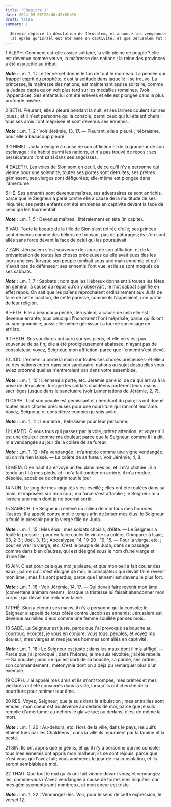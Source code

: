 ```yaml
---
title: "Chapitre 1"
date: 2024-09-06T20:00:42+02:00
draft: false
summary: |
  
  Jérémie déplore la désolation de Jérusalem, et annonce les vengeances de Jérusalem contre ceux qui se réjouissent du malheur de cette ville.
  (a) Après qu’Israël eut été mené en captivité, et que Jérusalem fut demeurée déserte, le prophète Jérémie s’assit, et, pleurant, il fit ces lamentations sur Jérusalem, soupirant avec amertume, et disant avec de grands cris :
---
```



1 ALEPH.
Comment est-elle assise solitaire, la ville pleine de peuple ? elle est devenue comme veuve, la maîtresse des nations ; la reine des provinces a été assujettie au tribut.

***Note*** :  Lm. 1, 1 : Le 1er verset donne le ton de tout le morceau. La pensée qui frappe l’esprit du prophète, c’est la solitude dans laquelle il se trouve. La princesse, la maîtresse des nations, est maintenant assise solitaire, comme la Judaea capta qu’on voit plus tard sur les médailles romaines. (Voir l’Appendice). Ses enfants lui ont été enlevés et elle est plongée dans la plus profonde misère.

2 BETH.
Pleurant, elle a pleuré pendant la nuit, et ses larmes coulent sur ses joues ; et il n'est personne qui la console, parmi ceux qui lui étaient chers ; tous ses amis l'ont méprisée et sont devenus ses ennemis.

***Note*** :  Lm. 1, 2 : Voir Jérémie, 13, 17. ― Pleurant, elle a pleuré ; hébraïsme, pour elle a beaucoup pleuré.


3 GHIMEL.
Juda a émigré à cause de son affliction et de la grandeur de son esclavage : il a habité parmi les nations, et n'a pas trouvé de repos : ses persécuteurs l'ont saisi dans ses angoisses.


4 DALETH.
Les voies de Sion sont en deuil, de ce qu'il n'y a personne qui vienne pour une solennité; toutes ses portes sont détruites; ses prêtres gémissent, ses vierges sont défigurées; elle-même est plongée dans l'amertume.


5 HÉ.
Ses ennemis sont devenus maîtres, ses adversaires se sont enrichis, parce que le Seigneur a parlé contre elle à cause de la multitude de ses iniquités; ses petits enfants ont été emmenés en captivité devant la face de celui qui les tourmentait.

***Note*** :  Lm. 1, 5 : Devenus maîtres ; littéralement en tête (in capite).


6 VAU.
Toute la beauté de la fille de Sion s'est retirée d'elle; ses princes sont devenus comme des béliers ne trouvant pas de pâturages; ils s'en sont allés sans force devant la face de celui qui les poursuivait.


7 ZAIN.
Jérusalem s'est souvenue des jours de son affliction, et de la prévarication de toutes les choses précieuses qu'elle avait eues dès les jours anciens, lorsque son peuple tombait sous une main ennemie et qu'il n'avait pas de défenseur; ses ennemis l'ont vue, et ils se sont moqués de ses sabbats.

***Note*** :  Lm. 1, 7 : Sabbats ; nom que les Hébreux donnaient à toutes les fêtes en général, à cause du repos qu’on y observait ; le mot sabbat signifie en effet repos. On sait que les païens reprochaient ordinairement aux Juifs de faire de cette inaction, de cette paresse, comme ils l’appelaient, une partie de leur religion.


8 HETH.
Elle a beaucoup péché, Jérusalem; à cause de cela elle est devenue errante; tous ceux qui l'honoraient l'ont méprisée, parce qu'ils ont vu son ignominie; aussi elle-même gémissant a tourné son visage en arrière.


9 THETH.
Ses souillures ont paru sur ses pieds, et elle ne s'est pas souvenue de sa fin; elle a été prodigieusement abaissée, n'ayant pas de consolateur; voyez, Seigneur, mon affliction, parce que l'ennemi s'est élevé.


10 JOD.
L'ennemi a porté la main sur toutes ses choses précieuses; et elle a vu des nations entrer dans son sanctuaire, nations au sujet desquelles vous aviez ordonné quelles n'entreraient pas dans votre assemblée.

***Note*** :  Lm. 1, 10 : L’ennemi a porté, etc. Jérémie parle ici de ce qui arriva à la prise de Jérusalem, lorsque les soldats chaldéens portèrent leurs mains sacrilèges jusque dans le sanctuaire (voir Lamentations de Jérémie, 2, 7).


11 CAPH.
Tout son peuple est gémissant et cherchant du pain; ils ont donné toutes leurs choses précieuses pour une nourriture qui ranimât leur âme. Voyez, Seigneur, et considérez combien je suis avilie.

***Note*** :  Lm. 1, 11 : Leur âme ; hébraïsme pour leur personne.


12 LAMED.
Ô vous tous qui passez par la voie, prêtez attention, et voyez s'il est une douleur comme ma douleur; parce que le Seigneur, comme il l'a dit, m'a vendangée au jour de la colère de sa fureur.

***Note*** :  Lm. 1, 12 : M’a vendangée ; m’a traitée comme une vigne vendangée, où on n’a rien laissé. ― La colère de sa fureur. Voir Jérémie, 4, 8.


13 MEM.
D'en haut il a envoyé un feu dans mes os, et il m'a châtiée ; il a tendu un fil à mes pieds, et il m'a fait tomber en arrière, il m'a rendue désolée, accablée de chagrin tout le jour


14 NUN.
Le joug de mes iniquités s'est éveillé ; elles ont été roulées dans sa main, et imposées sur mon cou ; ma force s'est affaiblie ; le Seigneur m'a livrée à une main dont je ne pourrai sortir.


15 SAMECH.
Le Seigneur a enlevé du milieu de moi tous mes hommes illustres; il a appelé contre moi le temps afin de briser mes élus; le Seigneur a foulé le pressoir pour la vierge fille de Juda.

***Note*** :  Lm. 1, 15 : Mes élus ; mes soldats choisis, d’élite. ― Le Seigneur a foulé le pressoir ; pour en faire couler le vin de sa colère. Comparer à Isaïe, 63, 2-3 ; Joël, 3, 13 ; Apocalypse, 14, 19-20 ; 19, 15. ― Pour la vierge, etc. ; pour enivrer la vierge, etc. C’est le peuple de Juda, dans ce passage comme dans bien d’autres, qui est désigné sous le nom d’une vierge et d’une fille.


16 AIN.
C'est pour cela que moi je pleure, et que mon oeil a fait couler des eaux ; parce qu'il s'est éloigné de moi, le consolateur qui devait faire revenir mon âme ; mes fils sont perdus, parce que l'ennemi est devenu le plus fort.

***Note*** :  Lm. 1, 16 : Voir Jérémie, 14, 17. ― Qui devait faire revenir mon âme (convertens animam meam) ; lorsque la tristesse lui faisait abandonner mon corps ; qui devait me redonner la vie.


17 PHÉ.
Sion a étendu ses mains, il n'y a personne qui la console; le Seigneur a appelé de tous côtés contre Jacob ses ennemis; Jérusalem est devenue au milieu d'eux comme une femme souillée par ses mois.


18 SADÉ.
Le Seigneur est juste, parce que j'ai provoqué sa bouche au courroux; écoutez, je vous en conjure, vous tous, peuples, et voyez ma douleur; mes vierges et mes jeunes hommes sont allés en captivité.

***Note*** :  Lm. 1, 18 : Le Seigneur est juste ; dans les maux dont il m’a affligé. ― Parce que j’ai provoqué ; dans l’hébreu, je me suis révoltée, j’ai été rebelle. ― Sa bouche ; pour ce qui est sorti de sa bouche, sa parole, ses ordres, son commandement ; métonymie dont on a déjà pu remarquer plus d’un exemple.


19 COPH.
J'ai appelé mes amis et ils m'ont trompée; mes prêtres et mes vieillards ont été consumés dans la ville, lorsqu'ils ont cherché de la nourriture pour ranimer leur âme.


20 RES.
Voyez, Seigneur, que je suis dans la tribulation ; mes entrailles sont émues ; mon coeur est bouleversé au dedans de moi, parce que je suis remplie d'amertume; au dehors le glaive tue; au dedans, c'est de même la mort.

***Note*** :  Lm. 1, 20 : Au-dehors, etc. Hors de la ville, dans le pays, les Juifs étaient tués par les Chaldéens ; dans la ville ils mouraient par la famine et la peste.


21 SIN.
Ils ont appris que je gémis, et qu'il n'y a personne qui me console; tous mes ennemis ont appris mon malheur; ils se sont réjouis, parce que c'est vous qui l'avez fait; vous amènerez le jour de ma consolation, et ils seront semblables à moi.


22 THAU.
Que tout le mal qu'ils ont fait vienne devant vous; et vendangez-les, comme vous m'avez vendangée à cause de toutes mes iniquités; car mes gémissements sont nombreux, et mon coeur est triste.

***Note*** :  Lm. 1, 22 : Vendangez-les. Voir, pour le sens de cette expression, le verset 12.

